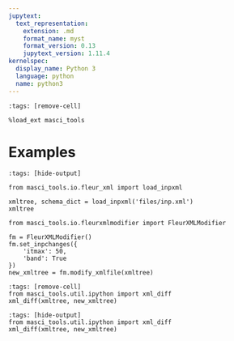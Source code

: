 ```yaml
---
jupytext:
  text_representation:
    extension: .md
    format_name: myst
    format_version: 0.13
    jupytext_version: 1.11.4
kernelspec:
  display_name: Python 3
  language: python
  name: python3
---
```


<!-- Set up pretty XML representations -->
```{code-cell} ipython3
:tags: [remove-cell]

%load_ext masci_tools
```

# Examples
```{code-cell} ipython3
:tags: [hide-output]

from masci_tools.io.fleur_xml import load_inpxml

xmltree, schema_dict = load_inpxml('files/inp.xml')
xmltree
```

```{code-cell} ipython3
from masci_tools.io.fleurxmlmodifier import FleurXMLModifier

fm = FleurXMLModifier()
fm.set_inpchanges({
    'itmax': 50,
    'band': True
})
new_xmltree = fm.modify_xmlfile(xmltree)
```

```{code-cell} ipython3
:tags: [remove-cell]
from masci_tools.util.ipython import xml_diff
xml_diff(xmltree, new_xmltree)
```

```{code-cell} ipython3
:tags: [hide-output]
from masci_tools.util.ipython import xml_diff
xml_diff(xmltree, new_xmltree)
```

